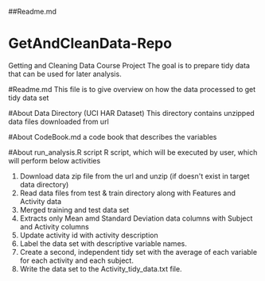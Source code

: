 ##Readme.md

# GetAndCleanData-Repo
Getting and Cleaning Data Course Project
The goal is to prepare tidy data that can be used for later analysis. 

#Readme.md
This file is to give overview on how the data processed to get tidy data set

#About Data Directory (UCI HAR Dataset)
This directory contains unzipped data files downloaded from url

#About CodeBook.md
a code book that describes the variables

#About run_analysis.R script
R script, which will be executed by user, which will perform below activities
1. Download data zip file from the url and unzip (if doesn't exist in target data directory)
2. Read data files from test & train directory along with Features and Activity data 
3. Merged training and test data set
4. Extracts only Mean amd Standard Deviation data columns with Subject and Activity columns
5. Update activity id with activity description
6. Label the data set with descriptive variable names.
7. Create a second, independent tidy set with the average of each variable for each activity and each subject.
8. Write the data set to the Activity_tidy_data.txt file.